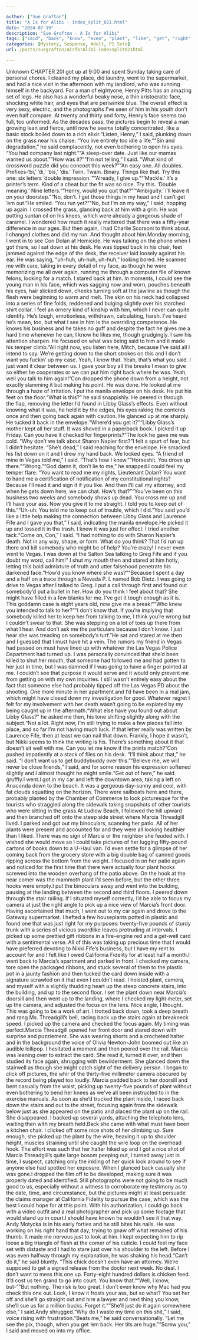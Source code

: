 ```yaml
---

author: ["Sue Grafton"]
title: "A Is for Alibi - index_split_021.html"
date: "2024-07-19"
description: "Sue Grafton - A Is for Alibi"
tags: ["said", "back", "know", "even", "plant", "like", "get", "right", "marcia", "went", "see", "time", "got", "nice", "face", "u", "one", "would", "think", "could", "want", "put", "going", "vega", "might"]
categories: [Mystery, Suspense, Adult, PI Solo]
url: /posts/suegrafton/AIsforAlibi-indexsplit021html

---
```



Unknown
CHAPTER 20I got up at 9:00 and spent Sunday taking care of personal chores. I cleaned my place, did laundry, went to the supermarket, and had a nice visit in the afternoon with my landlord, who was sunning himself in the backyard. For a man of eightyone, Henry Pitts has an amazing set of legs. He also has a wonderful beaky nose, a thin aristocratic face, shocking white hair, and eyes that are periwinkle blue. The overall effect is very sexy, electric, and the photographs I’ve seen of him in his youth don’t even half compare. At twenty and thirty and forty, Henry’s face seems too full, too unformed. As the decades pass, the pictures begin to reveal a man growing lean and fierce, until now he seems totally concentrated, like a basic stock boiled down to a rich elixir.“Listen, Henry,” I said, plunking down on the grass near his chaise. “You live entirely too idle a life.”“Sin and degradation,” he said complacently, not even bothering to open his eyes. “You had company last night.”“A sleep-over date. Just like our mamas warned us about.”“How was it?”“I’m not telling,” I said. “What kind of crossword puzzle did you concoct this week?”“An easy one. All doubles. Prefixes-‘bi,’ ‘di,’ ‘bis,’ ‘dis.’ Twin. Twain. Binary. Things like that. Try this one: six letters ‘double impression.’”“Already, I give up.”“‘Mackle.’ It’s a printer’s term. Kind of a cheat but the fit was so nice. Try this. ‘Double meaning.’ Nine letters.”“Henry, would you quit that?”“‘Ambiguity.’ I’ll leave it on your doorstep.”“No, don’t. I get those things in my head and I can’t get ’em out.”He smiled. “You run yet?”“No, but I’m on my way,” I said, hopping up again. I crossed the grass, glancing back at him with a grin. He was putting suntan oil on his knees, which were already a gorgeous shade of caramel. I wondered how much it really mattered that there was a fifty-year difference in our ages. But then again, I had Charlie Scorsoni to think about. I changed clothes and did my run. And thought about him.Monday morning, I went in to see Con Dolan at Homicide. He was talking on the phone when I got there, so I sat down at his desk. He was tipped back in his chair, feet jammed against the edge of the desk, the receiver laid loosely against his ear. He was saying, “uh-huh, uh-huh, uh-huh,” looking bored. He scanned me with care, taking in every detail of my face, as though he were memorizing me all over again, running me through a computer file of known felons, looking for a match. I stared back at him. In moments, I could see the young man in his face, which was sagging now and worn, pouches beneath his eyes, hair slicked down, cheeks turning soft at the jawline as though the flesh were beginning to warm and melt. The skin on his neck had collapsed into a series of fine folds, reddened and bulging slightly over his starched shirt collar. I feel an ornery kind of kinship with him, which I never can quite identify. He’s tough, emotionless, withdrawn, calculating, harsh. I’ve heard he’s mean, too, but what I see in him is the overriding competence. He knows his business and he takes no guff and despite the fact he gives me a hard time whenever he can, I know he likes me, though grudgingly. I saw his attention sharpen. He focused on what was being said to him and it made his temper climb.“All right now, you listen here, Mitch, because I’ve said all I intend to say. We’re getting down to the short strokes on this and I don’t want you fuckin’ up my case. Yeah, I know that. Yeah, that’s what you said. I just want it clear between us. I gave your boy all the breaks I mean to give so either he cooperates or we can put him right back where he was. Yeah, well you talk to him again!”Con dropped the phone down from a height, not exactly slamming it but making his point. He was done. He looked at me through a haze of irritation. I put the manila envelope on his desk. He put his feet on the floor.“What is this?” he said snappishly. He peered in through the flap, removing the letter I’d found in Libby Glass’s effects. Even without knowing what it was, he held it by the edges, his eyes raking the contents once and then going back again with caution. He glanced up at me sharply. He tucked it back in the envelope.“Where’d you get it?”“Libby Glass’s mother kept all her stuff. It was shoved in a paperback book. I picked it up Friday. Can you have it checked for fingerprints?”The look he gave me was cold. “Why don’t we talk about Sharon Napier first?”I felt a spurt of fear, but I didn’t hesitate. “She’s dead,” I said reaching for the envelope. He smacked his fist down on it and I drew my hand back. We locked eyes. “A friend of mine in Vegas told me,” I said. “That’s how I knew.”“Horseshit. You drove up there.”“Wrong.”“God damn it, don’t lie to me,” he snapped.I could feel my temper flare. “You want to read me my rights, Lieutenant Dolan? You want to hand me a certification of notification of my constitutional rights? Because I’ll read it and sign it if you like. And then I’ll call my attorney, and when he gets down here, we can chat. How’s that?”“You’ve been on this business two weeks and somebody shows up dead. You cross me up and I’ll have your ass. Now you give it to me straight. I told you to keep out of this.”“Uh-uh. You told me to keep out of trouble, which I did.”You said you’d like a little help making the connection between Libby Glass and Laurence Fife and I gave you that,” I said, indicating the manila envelope.He picked it up and tossed it in the trash. I knew it was just for effect. I tried another tack.“Come on, Con,” I said. “I had nothing to do with Sharon Napier’s death. Not in any way, shape, or form. What do you think? That I’d run up there and kill somebody who might be of help? You’re crazy! I never even went to Vegas. I was down at the Salton Sea talking to Greg Fife and if you doubt my word, call him!” I shut my mouth then and stared at him hotly, letting this bold admixture of truth and utter falsehood penetrate his darkened face.“How’d you know where she was?”“Because I spent a day and a half on a trace through a Nevada P. I. named Bob Dietz. I was going to drive to Vegas after I talked to Greg. I put a call through first and found out somebody’d put a bullet in her. How do you think I feel about that? She might have filled in a few blanks for me. I’ve got it tough enough as it is. This goddamn case is eight years old, now give me a break!”“Who knew you intended to talk to her?”“I don’t know that. If you’re implying that somebody killed her to keep her from talking to me, I think you’re wrong but I couldn’t swear to that. She was stepping on a lot of toes up there from what I hear. And don’t ask me the particulars because I don’t know. I just hear she was treading on somebody’s turf.”He sat and stared at me then and I guessed that I must have hit a vein. The rumors my friend in Vegas had passed on must have lined up with whatever the Las Vegas Police Department had turned up. I was personally convinced that she’d been killed to shut her mouth, that someone had followed me and had gotten to her just in time, but I was damned if I was going to have a finger pointed at me. I couldn’t see that purpose it would serve and it would only prevent me from getting on with my own inquiries. I still wasn’t entirely easy about the fact that someone else had probably tipped off the Las Vegas PD about the shooting. One more minute in her apartment and I’d have been in a real jam, which might have closed down my investigation for good. Whatever regret I felt for my involvement with her death wasn’t going to be expiated by my being caught up in the aftermath.“What else have you found out about Libby Glass?” he asked me then, his tone shifting slightly along with the subject.“Not a lot. Right now, I’m still trying to make a few pieces fall into place, and so far I’m not having much luck. If that letter really was written by Laurence Fife, then at least we can nail that down. Frankly, I hope it wasn’t, but Nikki seems to think the writing is his. There’s something about it that doesn’t sit well with me. Can you let me know if the prints match?”Con pushed impatiently at a stack of files on his desk. “I’ll think about that,” he said. “I don’t want us to get buddybuddy over this.”“Believe me, we will never be close friends,” I said, and for some reason his expression softened slightly and I almost thought he might smile.“Get out of here,” he said gruffly.I went.I got in my car and left the downtown area, taking a left on Anaconda down to the beach. It was a gorgeous day-sunny and cool, with fat clouds squatting on the horizon. There were sailboats here and there, probably planted by the Chamber of Commerce to look picturesque for the tourists who straggled along the sidewalk taking snapshots of other tourists who were sitting in the grass.At Ludlow Beach, I followed the hill upward and then branched off onto the steep side street where Marcia Threadgill lived. I parked and got out my binoculars, scanning her patio. All of her plants were present and accounted for and they were all looking healthier than I liked. There was no sign of Marcia or the neighbor she feuded with. I wished she would move so I could take pictures of her lugging fifty-pound cartons of books down to a U-Haul van. I’d even settle for a glimpse of her coming back from the grocery store with a big double bag of canned goods ripping across the bottom from the weight. I focused in on her patio again and noticed for the first time that there were actually four plant hooks screwed into the wooden overhang of the patio above. On the hook at the near comer was the mammoth plant I’d seen before, but the other three hooks were empty.I put the binoculars away and went into the building, pausing at the landing between the second and third floors. I peered down through the stair railing. If I situated myself correctly, I’d be able to focus my camera at just the right angle to pick up a nice view of Marcia’s front door. Having ascertained that much, I went out to my car again and drove to the Gateway supermarket. I hefted a few houseplants potted in plastic and found one that was just right for my purposes: twenty-five pounds of sturdy trunk with a series of vicious swordlike leaves protruding at intervals. I picked up some prettied gift ribbons in a fire-engine red and a get-well card with a sentimental verse. All of this was taking up precious time that I would have preferred devoting to Nikki Fife’s business, but I have my rent to account for and I felt like I owed California Fidelity for at least half a month.I went back to Marcia’s apartment and parked in front. I checked my camera, tore open the packaged ribbons, and stuck several of them to the plastic pot in a jaunty fashion and then tucked the card down inside with a signature scrawled on it that even I couldn’t read. I hoisted plant, camera, and myself with a slightly thudding heart up the steep concrete stairs, into the building, and up to the second floor. I set the plant down near Marcia’s doorsill and then went up to the landing, where I checked my light meter, set up the camera, and adjusted the focus on the lens. Nice angle, I thought. This was going to be a work of art. I trotted back down, took a deep breath and rang Ms. Threadgill’s bell, racing back up the stairs again at breakneck speed. I picked up the camera and checked the focus again. My timing was perfect.Marcia Threadgill opened her front door and stared down with surprise and puzzlement. She was wearing shorts and a crocheted halter and in the background the voice of Olivia Newton-John boomed out like an audible lollipop. I hesitated a moment and then peered over the rail. Marcia was leaning over to extract the card. She read it, turned it over, and then studied its face again, shrugging with bewilderment. She glanced down the stairwell as though she might catch sight of the delivery person. I began to click off pictures, the whir of the thirty-five millimeter camera obscured by the record being played too loudly. Marcia padded back to her doorsill and bent casually from the waist, picking up twenty-five pounds of plant without even bothering to bend her knees as we’ve all been instructed to in the exercise manuals. As soon as she’d trucked the plant inside, I raced back down the stairs and out to the street, focusing again from the sidewalk below just as she appeared on the patio and placed the plant up on the rail. She disappeared. I backed up several yards, attaching the telephoto lens, waiting then with my breath held.Back she came with what must have been a kitchen chair. I clicked off some nice shots of her climbing up. Sure enough, she picked up the plant by the wire, heaving it up to shoulder height, muscles straining until she caught the wire loop on the overhead hook. The effort was such that her halter hiked up and I got a nice shot of Marcia Threadgill’s quite large bosom peeping out, I turned away just in time, I suspect, catching only the inkling of her quick look around to see if anyone else had spotted her exposure. When I glanced back casually she was gone.I dropped the film off to be developed, making sure it was properly dated and identified. Still photographs were not going to be much good to us, especially without a witness to corroborate my testimony as to the date, time, and circumstance, but the pictures might at least persuade the claims manager at California Fidelity to pursue the case, which was the best I could hope for at this point. With his authorization, I could go back with a video outfit and a real photographer and pick up some footage that would stand up in court.I should have known he wouldn’t see it that way. Andy Motycka is in his early forties and he still bites his nails. He was working on his right hand that day, trying to gnaw off what remained of his thumb. It made me nervous just to look at him. I kept expecting him to rip loose a big triangle of flesh at the comer of his cuticle. I could feel my face set with distaste and I had to stare just over his shoulder to the left. Before I was even halfway through my explanation, he was shaking his head.“Can’t do it,” he said bluntly. “This chick doesn’t even have an attorney. We’re supposed to get a signed release from the doctor next week. No deal. I don’t want to mess this one up. Forty-eight hundred dollars is chicken feed. It’d cost us ten grand to go into court. You know that.”“Well, I know, but-”“But nothing. The risk is too great. I don’t even know why Mac had you check this one out. Look, I know it frosts your ass, but so what? You set her off and she’ll go straight out and hire a lawyer and next thing you know, she’ll sue us for a million bucks. Forget it.”“She’ll just do it again somewhere else,” I said.Andy shrugged.“Why do I waste my time on this shit,” I said, voice rising with frustration.“Beats me,” he said conversationally. “Let me see the pix, though, when you get ’em back. Her tits are huge.”“Screw you,” I said and moved on into my office.
